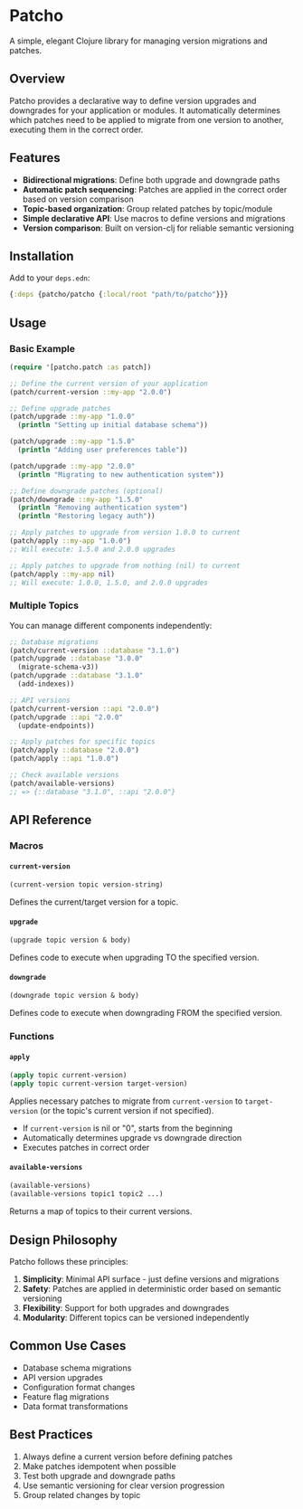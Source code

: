# Patcho

A simple, elegant Clojure library for managing version migrations and patches.

## Overview

Patcho provides a declarative way to define version upgrades and downgrades for your application or modules. It automatically determines which patches need to be applied to migrate from one version to another, executing them in the correct order.

## Features

- **Bidirectional migrations**: Define both upgrade and downgrade paths
- **Automatic patch sequencing**: Patches are applied in the correct order based on version comparison
- **Topic-based organization**: Group related patches by topic/module
- **Simple declarative API**: Use macros to define versions and migrations
- **Version comparison**: Built on version-clj for reliable semantic versioning

## Installation

Add to your `deps.edn`:

```clojure
{:deps {patcho/patcho {:local/root "path/to/patcho"}}}
```

## Usage

### Basic Example

```clojure
(require '[patcho.patch :as patch])

;; Define the current version of your application
(patch/current-version ::my-app "2.0.0")

;; Define upgrade patches
(patch/upgrade ::my-app "1.0.0"
  (println "Setting up initial database schema"))

(patch/upgrade ::my-app "1.5.0"
  (println "Adding user preferences table"))

(patch/upgrade ::my-app "2.0.0"
  (println "Migrating to new authentication system"))

;; Define downgrade patches (optional)
(patch/downgrade ::my-app "1.5.0"
  (println "Removing authentication system")
  (println "Restoring legacy auth"))

;; Apply patches to upgrade from version 1.0.0 to current
(patch/apply ::my-app "1.0.0")
;; Will execute: 1.5.0 and 2.0.0 upgrades

;; Apply patches to upgrade from nothing (nil) to current
(patch/apply ::my-app nil)
;; Will execute: 1.0.0, 1.5.0, and 2.0.0 upgrades
```

### Multiple Topics

You can manage different components independently:

```clojure
;; Database migrations
(patch/current-version ::database "3.1.0")
(patch/upgrade ::database "3.0.0" 
  (migrate-schema-v3))
(patch/upgrade ::database "3.1.0" 
  (add-indexes))

;; API versions
(patch/current-version ::api "2.0.0")
(patch/upgrade ::api "2.0.0" 
  (update-endpoints))

;; Apply patches for specific topics
(patch/apply ::database "2.0.0")
(patch/apply ::api "1.0.0")

;; Check available versions
(patch/available-versions)
;; => {::database "3.1.0", ::api "2.0.0"}
```

## API Reference

### Macros

#### `current-version`
```clojure
(current-version topic version-string)
```
Defines the current/target version for a topic.

#### `upgrade`
```clojure
(upgrade topic version & body)
```
Defines code to execute when upgrading TO the specified version.

#### `downgrade`
```clojure
(downgrade topic version & body)
```
Defines code to execute when downgrading FROM the specified version.

### Functions

#### `apply`
```clojure
(apply topic current-version)
(apply topic current-version target-version)
```
Applies necessary patches to migrate from `current-version` to `target-version` (or the topic's current version if not specified).

- If `current-version` is nil or "0", starts from the beginning
- Automatically determines upgrade vs downgrade direction
- Executes patches in correct order

#### `available-versions`
```clojure
(available-versions)
(available-versions topic1 topic2 ...)
```
Returns a map of topics to their current versions.

## Design Philosophy

Patcho follows these principles:

1. **Simplicity**: Minimal API surface - just define versions and migrations
2. **Safety**: Patches are applied in deterministic order based on semantic versioning
3. **Flexibility**: Support for both upgrades and downgrades
4. **Modularity**: Different topics can be versioned independently

## Common Use Cases

- Database schema migrations
- API version upgrades
- Configuration format changes
- Feature flag migrations
- Data format transformations

## Best Practices

1. Always define a current version before defining patches
2. Make patches idempotent when possible
3. Test both upgrade and downgrade paths
4. Use semantic versioning for clear version progression
5. Group related changes by topic
